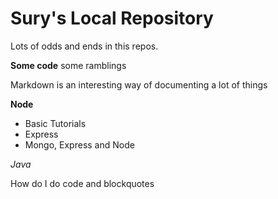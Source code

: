 # Sury's Local Repository

Lots of odds and ends in this repos.

__Some code__ some ramblings

Markdown is an interesting way of documenting a lot of things

__Node__

- Basic Tutorials
- Express
- Mongo, Express and Node

_Java_



How do I do code and blockquotes
